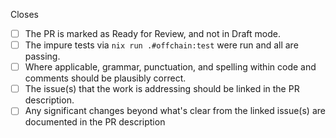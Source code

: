 Closes

- [ ] The PR is marked as Ready for Review, and not in Draft mode.
- [ ] The impure tests via `nix run .#offchain:test` were run and all are passing.
- [ ] Where applicable, grammar, punctuation, and spelling within code and comments should be plausibly correct.
- [ ] The issue(s) that the work is addressing should be linked in the PR description.
- [ ] Any significant changes beyond what's clear from the linked issue(s) are documented in the PR description
